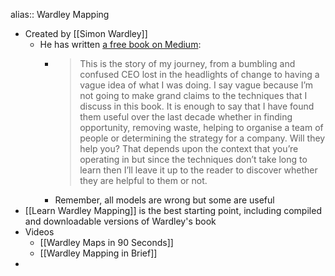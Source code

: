 ---
---

alias:: Wardley Mapping

- Created by [[Simon Wardley]]
	- He has written [a free book on Medium](https://medium.com/wardleymaps/on-being-lost-2ef5f05eb1ec):
		- > This is the story of my journey, from a bumbling and confused CEO lost in the headlights of change to having a vague idea of what I was doing. I say vague because I’m not going to make grand claims to the techniques that I discuss in this book. It is enough to say that I have found them useful over the last decade whether in finding opportunity, removing waste, helping to organise a team of people or determining the strategy for a company. Will they help you? That depends upon the context that you’re operating in but since the techniques don’t take long to learn then I’ll leave it up to the reader to discover whether they are helpful to them or not.
		- Remember, all models are wrong but some are useful
- [[Learn Wardley Mapping]] is the best starting point, including compiled and downloadable versions of Wardley's book
- Videos
	- [[Wardley Maps in 90 Seconds]]
	- [[Wardley Mapping in Brief]]
-